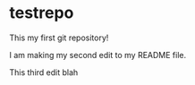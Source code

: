 # testrepo

This my first git repository!

I am making my second edit to my README file.

This third edit blah
